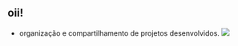 ## oii!

- organização e compartilhamento de projetos desenvolvidos.
![](https://tenor.com/bHvOUbNziir.gif)
